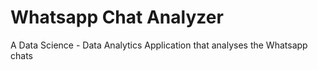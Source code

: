 #  Whatsapp Chat Analyzer
A Data Science - Data Analytics Application that analyses the Whatsapp chats 
